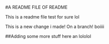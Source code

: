 #A README FILE OF README

This is a readme file test for sure lol

This is a new change i made! On a branch! boiiii 

##Adding some more stuff here an lololol
